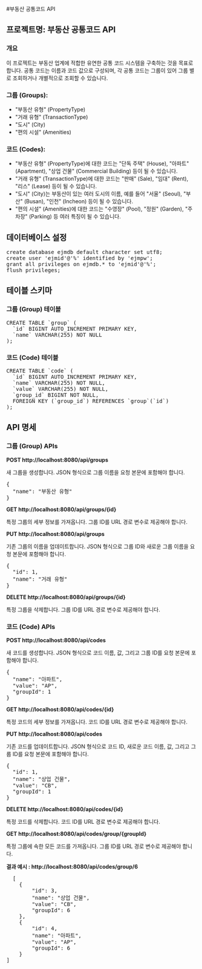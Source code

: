 #부동산 공통코드 API
<h2>프로젝트명: 부동산 공통코드 API</h2>

<h3>개요</h3>
<p>이 프로젝트는 부동산 업계에 적합한 유연한 공통 코드 시스템을 구축하는 것을 목표로 합니다. 공통 코드는 이름과 코드 값으로 구성되며, 각 공통 코드는 그룹이 있어 그룹 별로 조회하거나 개별적으로 조회할 수 있습니다.</p>

<h3>그룹 (Groups):</h3>
<ul>
<li>"부동산 유형" (PropertyType)</li>
<li>"거래 유형" (TransactionType)</li>
<li>"도시" (City)</li>
<li>"편의 시설" (Amenities)</li>
</ul>

<h3>코드 (Codes):</h3>
<ul>
<li>"부동산 유형" (PropertyType)에 대한 코드는 "단독 주택" (House), "아파트" (Apartment), "상업 건물" (Commercial Building) 등이 될 수 있습니다.</li>
<li>"거래 유형" (TransactionType)에 대한 코드는 "판매" (Sale), "임대" (Rent), "리스" (Lease) 등이 될 수 있습니다.</li>
<li>"도시" (City)는 부동산이 있는 여러 도시의 이름, 예를 들어 "서울" (Seoul), "부산" (Busan), "인천" (Incheon) 등이 될 수 있습니다.</li>
<li>"편의 시설" (Amenities)에 대한 코드는 "수영장" (Pool), "정원" (Garden), "주차장" (Parking) 등 여러 특징이 될 수 있습니다.</li>
</ul>

<h2>데이터베이스 설정</h2>
<pre>
create database ejmdb default character set utf8;
create user 'ejmid'@'%' identified by 'ejmpw';
grant all privileges on ejmdb.* to 'ejmid'@'%';
flush privileges;
</pre>

<h2>테이블 스키마</h2>
<h3>그룹 (Group) 테이블</h3>
<pre>
CREATE TABLE `group` (
  `id` BIGINT AUTO_INCREMENT PRIMARY KEY,
  `name` VARCHAR(255) NOT NULL
);
</pre>

<h3>코드 (Code) 테이블</h3>
<pre>
CREATE TABLE `code` (
  `id` BIGINT AUTO_INCREMENT PRIMARY KEY,
  `name` VARCHAR(255) NOT NULL,
  `value` VARCHAR(255) NOT NULL,
  `group_id` BIGINT NOT NULL,
  FOREIGN KEY (`group_id`) REFERENCES `group`(`id`)
);
</pre>

<h2>API 명세</h2>

<h3>그룹 (Group) APIs</h3>

<b>POST http://localhost:8080/api/groups</b> 
<p>새 그룹을 생성합니다. JSON 형식으로 그룹 이름을 요청 본문에 포함해야 합니다.</p>
<pre>
{
  "name": "부동산 유형"
}
</pre>

<b>GET http://localhost:8080/api/groups/{id}</b>
<p>특정 그룹의 세부 정보를 가져옵니다. 그룹 ID를 URL 경로 변수로 제공해야 합니다.</p>

<b>PUT http://localhost:8080/api/groups</b>
<p>기존 그룹의 이름을 업데이트합니다. JSON 형식으로 그룹 ID와 새로운 그룹 이름을 요청 본문에 포함해야 합니다.</p>
<pre>
{
  "id": 1,
  "name": "거래 유형"
}
</pre>

<b>DELETE http://localhost:8080/api/groups/{id}</b>
<p>특정 그룹을 삭제합니다. 그룹 ID를 URL 경로 변수로 제공해야 합니다.</p>

<h3>코드 (Code) APIs</h3>

<b>POST http://localhost:8080/api/codes</b>
<p>새 코드를 생성합니다. JSON 형식으로 코드 이름, 값, 그리고 그룹 ID를 요청 본문에 포함해야 합니다.</p>
<pre>
{
  "name": "아파트",
  "value": "AP",
  "groupId": 1
}
</pre>

<b>GET http://localhost:8080/api/codes/{id}</b>
<p>특정 코드의 세부 정보를 가져옵니다. 코드 ID를 URL 경로 변수로 제공해야 합니다.</p>

<b>PUT http://localhost:8080/api/codes</b>
<p>기존 코드를 업데이트합니다. JSON 형식으로 코드 ID, 새로운 코드 이름, 값, 그리고 그룹 ID를 요청 본문에 포함해야 합니다.</p>
<pre>
{
  "id": 1,
  "name": "상업 건물",
  "value": "CB",
  "groupId": 1
}
</pre>

<b>DELETE http://localhost:8080/api/codes/{id}</b>
<p>특정 코드를 삭제합니다. 코드 ID를 URL 경로 변수로 제공해야 합니다.</p>

<b>GET http://localhost:8080/api/codes/group/{groupId}</b>
<p>특정 그룹에 속한 모든 코드를 가져옵니다. 그룹 ID를 URL 경로 변수로 제공해야 합니다.</p>
  <b>결과 예시 : http://localhost:8080/api/codes/group/6</b>
  <pre>
  [
    {
        "id": 3,
        "name": "상업 건물",
        "value": "CB",
        "groupId": 6
    },
    {
        "id": 4,
        "name": "아파트",
        "value": "AP",
        "groupId": 6
    }
]
  </pre>
